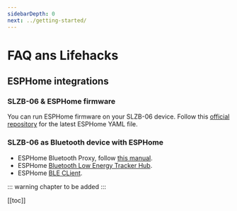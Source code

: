 ```yaml
---
sidebarDepth: 0
next: ../getting-started/
---
```


# FAQ ans Lifehacks

## ESPHome integrations
### SLZB-06 & ESPHome firmware
You can run ESPHome firmware on your SLZB-06 device. Follow this [official repository](https://github.com/smlight-dev/slzb-06-esphome) for the latest ESPHome YAML file.  

### SLZB-06 as Bluetooth device with ESPHome
- ESPHome Bluetooth Proxy, follow [this manual](https://smlight.tech/manual/slzb-06/guide/bt-proxy/).
- ESPHome [Bluetooth Low Energy Tracker Hub](https://esphome.io/components/esp32_ble_tracker.html).
- ESPHome [BLE CLient](https://esphome.io/components/ble_client.html).  

:::  warning
chapter to be added
:::

[[toc]]

